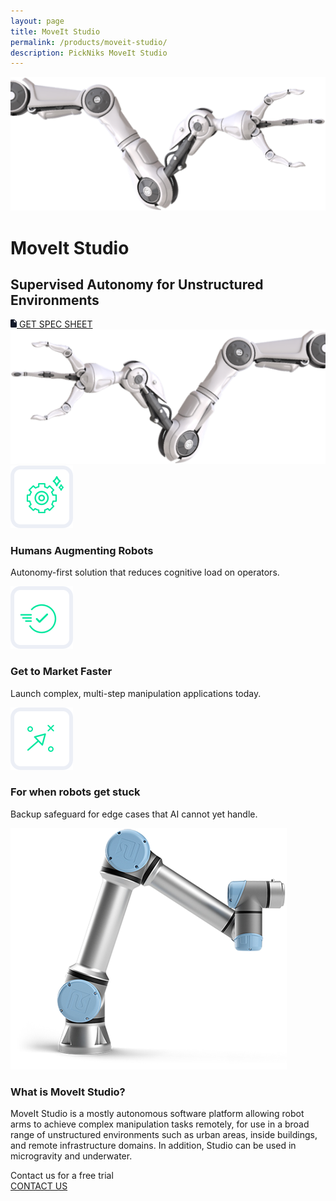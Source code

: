 ```yaml
---
layout: page
title: MoveIt Studio
permalink: /products/moveit-studio/
description: PickNiks MoveIt Studio
---
```

<div class="tracksuite-section-main">
    <div class="row">
        <div class="col-4 col-sm-4">
            <img class="img-fluid float-left" src="/assets/images/tracksuite/robot-hand-left.png"/>
        </div>
        <div class="col-auto col-sm-4">
            <div class="row justify-content-center">
                <h1>MoveIt Studio</h1>
            </div>
            <h2>Supervised Autonomy for Unstructured Environments</h2>
            <div class="row justify-content-center">
                <a href="/docs/PickNik_MoveIt_Studio_Spec_Sheet.pdf" target="_blank" class="btn">
                    <img src="/assets/images/tracksuite/doc-logo.png"/>
                    GET SPEC SHEET
                </a>
            </div>
        </div>
        <div class="col-4 col-sm-4">
            <img class="img-fluid float-right" src="/assets/images/tracksuite/robot-hand-right.png"/>
        </div>
    </div>
</div>
<div class="container-fluid bg-grey">
    <div class="container">
        <div class="tracksuite-card-wrapper">
            <div class="col-4 tracksuite-card-single">
                <img class="mx-auto d-block" src="/assets/images/tracksuite/1.png" alt="Reduce robotic hardware wear & tear">
                <h3>Humans Augmenting Robots</h3>
                <p>Autonomy-first solution that reduces cognitive load on operators.</p>
            </div>
            <div class="col-4 tracksuite-card-single">
                <img class="mx-auto d-block" src="/assets/images/tracksuite/2.png" alt="Improve Cycle Time">
                <h3>Get to Market Faster</h3>
                <p>Launch complex, multi-step manipulation applications today.</p>
            </div>
            <div class="col-4 tracksuite-card-single">
                <img class="mx-auto d-block" src="/assets/images/tracksuite/3.png" alt="Safer, predictable behavior">
                <h3>For when robots get stuck</h3>
                <p>Backup safeguard for edge cases that AI cannot yet handle.</p>
            </div>
        </div>
    </div>
    <div class="container">
        <div class="tracksuite-big-card-single">
            <div class="row align-items-center">
                <div class="col-12 col-lg-6">
                    <img src="/assets/images/tracksuite/ur-5-robot.png"/>
                </div>
                <div class="col-12 col-lg-6">
                    <h3>What is MoveIt Studio?</h3>
                    <p>
                        MoveIt Studio is a mostly autonomous software platform allowing robot arms to achieve complex manipulation tasks remotely, 
                        for use in a broad range of unstructured environments such as urban areas, inside buildings, and remote infrastructure domains. 
                        In addition, Studio can be used in microgravity and underwater.
                    </p>
                </div>
            </div>
        </div>
    </div>
</div>
<div class="tracksuite-footer">
    <div class="row">
        <div class="col-12">
            <div class="row justify-content-center">
                <div class=" contact-font">
                    Contact us for a free trial
                </div>
            </div>
            <div class="row justify-content-center">
                <a href="/connect" class="btn btn-white">
                    CONTACT US
                </a>
            </div>
        </div>
    </div>
</div>
